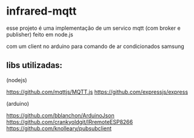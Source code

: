 # infrared-mqtt

esse projeto é uma implementação de um servico mqtt (com broker e publisher) feito em node.js 

com um client no arduino para comando de ar condicionados samsung

## libs utilizadas: 

(nodejs)

https://github.com/mqttjs/MQTT.js
https://github.com/expressjs/express

(arduino)

https://github.com/bblanchon/ArduinoJson
https://github.com/crankyoldgit/IRremoteESP8266
https://github.com/knolleary/pubsubclient